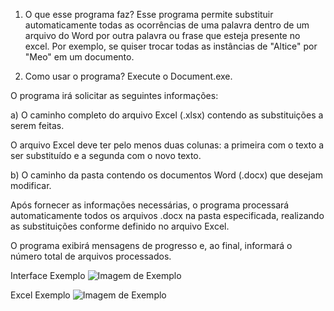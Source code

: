 1. O que esse programa faz?
Esse programa permite substituir automaticamente todas as ocorrências de uma palavra dentro de um arquivo do Word por outra palavra ou frase que esteja presente no excel. Por exemplo, se quiser trocar todas as instâncias de "Altice" por "Meo" em um documento.

2. Como usar o programa?
Execute o  Document.exe.

O programa irá solicitar as seguintes informações:

a) O caminho completo do arquivo Excel (.xlsx) contendo as substituições a serem feitas.

O arquivo Excel deve ter pelo menos duas colunas: a primeira com o texto a ser substituído e a segunda com o novo texto.

b) O caminho da pasta contendo os documentos Word (.docx) que  desejam modificar.

Após fornecer as informações necessárias, o programa processará automaticamente todos os arquivos .docx na pasta especificada, realizando as substituições conforme definido no arquivo Excel.

O programa exibirá mensagens de progresso e, ao final, informará o número total de arquivos processados.

Interface Exemplo
![Imagem de Exemplo](imagens/scriptexcel.png)

Excel Exemplo
![Imagem de Exemplo](imagens/excel.png)